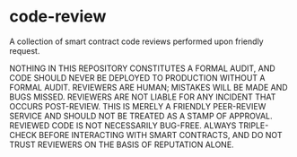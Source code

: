 # code-review

A collection of smart contract code reviews performed upon friendly request.

NOTHING IN THIS REPOSITORY CONSTITUTES A FORMAL AUDIT, AND CODE SHOULD NEVER BE DEPLOYED TO PRODUCTION WITHOUT A FORMAL AUDIT. REVIEWERS ARE HUMAN; MISTAKES WILL BE MADE AND BUGS MISSED. REVIEWERS ARE NOT LIABLE FOR ANY INCIDENT THAT OCCURS POST-REVIEW. THIS IS MERELY A FRIENDLY PEER-REVIEW SERVICE AND SHOULD NOT BE TREATED AS A STAMP OF APPROVAL. REVIEWED CODE IS NOT NECESSARILY BUG-FREE. ALWAYS TRIPLE-CHECK BEFORE INTERACTING WITH SMART CONTRACTS, AND DO NOT TRUST REVIEWERS ON THE BASIS OF REPUTATION ALONE.
